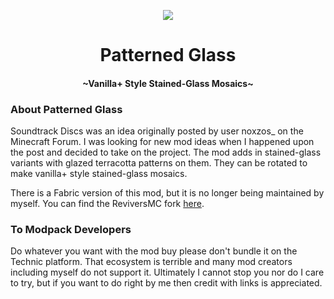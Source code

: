 <p align="center">
  <img src="https://github.com/thenamesnano/Patterned-Glass/blob/forge-1.18.2/src/main/resources/patternedglass.png"/>
</p>
<h1 align="center">Patterned Glass</h1>
<h4 align="center">~Vanilla+ Style Stained-Glass Mosaics~</h4>
<div></div>

<h3>About Patterned Glass</h3>
<p>Soundtrack Discs was an idea originally posted by user noxzos_ on the Minecraft Forum.
I was looking for new mod ideas when I happened upon the post and decided to take on the project.
The mod adds in stained-glass variants with glazed terracotta patterns on them.  They can be rotated to
make vanilla+ style stained-glass mosaics.</p>
<p>There is a Fabric version of this mod, but it is no longer being maintained by myself.
You can find the ReviversMC fork <a href="https://github.com/ReviversMC/patterned-glass">here</a>.</p>

<h3>To Modpack Developers</h3>
<p>Do whatever you want with the mod buy please don't bundle it on the Technic platform.
That ecosystem is terrible and many mod creators including myself do not support it.
Ultimately I cannot stop you nor do I care to try, but if you want to do right by me then credit with links is appreciated.</p>
